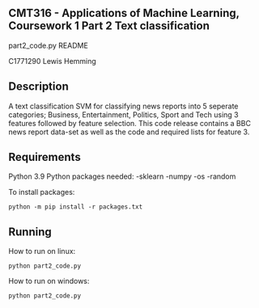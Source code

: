 CMT316 - Applications of Machine Learning, Coursework 1 Part 2
Text classification
------------------------------------------------------------------------------
part2_code.py README

C1771290
Lewis Hemming

Description
------------------------------------------------------------------------------
A text classification SVM for classifying news reports into 5 seperate categories;
Business, Entertainment, Politics, Sport and Tech
using 3 features followed by feature selection. This code release contains a BBC news report data-set as well as the code and required lists for feature 3.

Requirements
------------------------------------------------------------------------------
Python 3.9
Python packages needed:
-sklearn
-numpy
-os
-random

To install packages:

```python -m pip install -r packages.txt```

Running
------------------------------------------------------------------------------
How to run on linux:

```python part2_code.py ```

How to run on windows: 

```python part2_code.py ```
